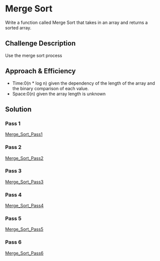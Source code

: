 <!-- Used a geeks for geeks code and visual to complete this code challenge -->

# Merge Sort
Write a function called Merge Sort that takes in an array and returns a sorted array.

## Challenge Description
Use the merge sort process

## Approach & Efficiency
- Time:0(n * log n) given the dependency of the length of the array and the binary comparison of each value.
- Space:0(n) given the array length is unknown

## Solution
### Pass 1
[Merge_Sort_Pass1](../../assets/merge_sort/merge_sort_pass1.PNG)

### Pass 2
[Merge_Sort_Pass2](../../assets/merge_sort/merge_sort_pass2.PNG)

### Pass 3
[Merge_Sort_Pass3](../../assets/merge_sort/merge_sort_pass3.PNG)

### Pass 4
[Merge_Sort_Pass4](../../assets/merge_sort/merge_sort_pass4.PNG)

### Pass 5
[Merge_Sort_Pass5](../../assets/merge_sort/merge_sort_pass5.PNG)

### Pass 6
[Merge_Sort_Pass6](../../assets/merge_sort/merge_sort_pass6.PNG)

